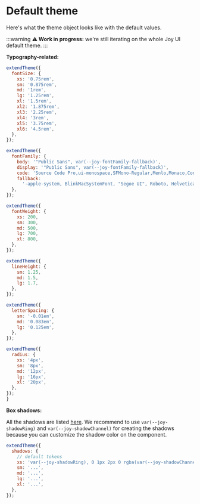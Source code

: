 # Default theme

<p class="description">Here's what the theme object looks like with the default values.</p>

:::warning **⚠️ Work in progress:** we're still iterating on the whole Joy UI default theme. :::

**Typography-related:**

```js
extendTheme({
  fontSize: {
    xs: '0.75rem',
    sm: '0.875rem',
    md: '1rem',
    lg: '1.25rem',
    xl: '1.5rem',
    xl2: '1.875rem',
    xl3: '2.25rem',
    xl4: '3rem',
    xl5: '3.75rem',
    xl6: '4.5rem',
  },
});
```

```js
extendTheme({
  fontFamily: {
    body: '"Public Sans", var(--joy-fontFamily-fallback)',
    display: '"Public Sans", var(--joy-fontFamily-fallback)',
    code: 'Source Code Pro,ui-monospace,SFMono-Regular,Menlo,Monaco,Consolas,Liberation Mono,Courier New,monospace',
    fallback:
      '-apple-system, BlinkMacSystemFont, "Segoe UI", Roboto, Helvetica, Arial, sans-serif, "Apple Color Emoji", "Segoe UI Emoji", "Segoe UI Symbol"',
  },
});
```

```js
extendTheme({
  fontWeight: {
    xs: 200,
    sm: 300,
    md: 500,
    lg: 700,
    xl: 800,
  },
});
```

```js
extendTheme({
  lineHeight: {
    sm: 1.25,
    md: 1.5,
    lg: 1.7,
  },
});
```

```js
extendTheme({
  letterSpacing: {
    sm: '-0.01em',
    md: '0.083em',
    lg: '0.125em',
  },
});
```

```js
extendTheme({
  radius: {
    xs: '4px',
    sm: '8px',
    md: '12px',
    lg: '16px',
    xl: '20px',
  },
});
}
```

**Box shadows:**

All the shadows are listed [here](https://github.com/mui/material-ui/blob/master/packages/mui-joy/src/styles/types/shadow.ts). We recommend to use `var(--joy-shadowRing)` and `var(--joy-shadowChannel)` for creating the shadows because you can customize the shadow color on the component.

```js
extendTheme({
  shadows: {
    // default tokens
    xs: 'var(--joy-shadowRing), 0 1px 2px 0 rgba(var(--joy-shadowChannel) / 0.12)',
    sm: '...',
    md: '...',
    lg: '...',
    xl: '...',
  },
});
```
